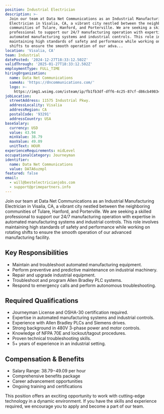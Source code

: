 ```yaml
---
position: Industrial Electrician
description: >-
  Join our team at Data Net Communications as an Industrial Manufacturing
  Electrician in Visalia, CA, a vibrant city nestled between the neighboring
  communities of Tulare, Hanford, and Porterville. We are seeking a skilled
  professional to support our 24/7 manufacturing operation with expertise in
  automated manufacturing systems and industrial controls. This role involves
  maintaining high standards of safety and performance while working on rotating
  shifts to ensure the smooth operation of our adva...
location: 'Visalia, CA'
team: Industrial
datePosted: '2024-12-27T18:33:12.502Z'
validThrough: '2025-01-27T18:33:12.502Z'
employmentType: FULL_TIME
hiringOrganization:
  name: Data Net Communications
  sameAs: 'https://dncommunications.com/'
  logo: >-
    https://img1.wsimg.com/isteam/ip/fb1fb3df-dff6-4c25-87cf-d86cb49834bd/logo/6a33dad7-451e-4204-ae39-ec25122c905e.jpg/:/rs=h:125
jobLocation:
  streetAddress: 11575 Industrial Pkwy.
  addressLocality: Visalia
  addressRegion: CA
  postalCode: '93291'
  addressCountry: USA
baseSalary:
  currency: USD
  value: 43.94
  minValue: 38.79
  maxValue: 49.09
  unitText: HOUR
experienceRequirements: midLevel
occupationalCategory: Journeyman
identifier:
  name: Data Net Communications
  value: DATA6uzmpl
featured: false
email:
  - will@bestelectricianjobs.com
  - support@primepartners.info
---
```




Join our team at Data Net Communications as an Industrial Manufacturing Electrician in Visalia, CA, a vibrant city nestled between the neighboring communities of Tulare, Hanford, and Porterville. We are seeking a skilled professional to support our 24/7 manufacturing operation with expertise in automated manufacturing systems and industrial controls. This role involves maintaining high standards of safety and performance while working on rotating shifts to ensure the smooth operation of our advanced manufacturing facility.

## Key Responsibilities

- Maintain and troubleshoot automated manufacturing equipment.
- Perform preventive and predictive maintenance on industrial machinery.
- Repair and upgrade industrial equipment.
- Troubleshoot and program Allen Bradley PLC systems.
- Respond to emergency calls and perform autonomous troubleshooting.

## Required Qualifications

- Journeyman License and OSHA-30 certification required.
- Expertise in automated manufacturing systems and industrial controls.
- Experience with Allen Bradley PLCs and Siemens drives.
- Strong background in 480V 3-phase power and motor controls.
- Knowledge of NFPA 70E and lockout/tagout procedures.
- Proven technical troubleshooting skills.
- 5+ years of experience in an industrial setting.

## Compensation & Benefits

- Salary Range: $38.79-$49.09 per hour
- Comprehensive benefits package
- Career advancement opportunities
- Ongoing training and certifications

This position offers an exciting opportunity to work with cutting-edge technology in a dynamic environment. If you have the skills and experience required, we encourage you to apply and become a part of our team.